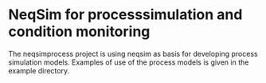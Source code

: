 # NeqSim for processsimulation and condition monitoring
The neqsimprocess project is using neqsim as basis for developing process simulation models. Examples of use of the process models is given in the example directory.


